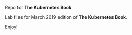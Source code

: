 Repo for **The Kubernetes Book**

Lab files for March 2019 edition of **The Kubernetes Book**.

Enjoy!
